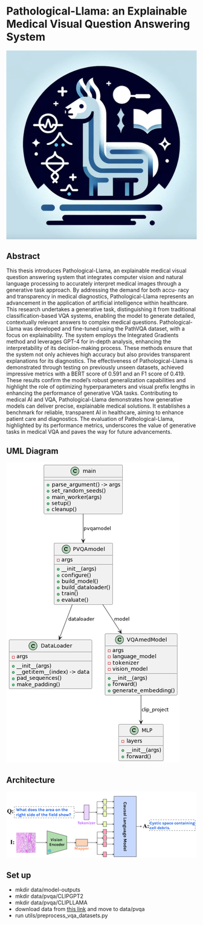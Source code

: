 # Pathological-Llama: an Explainable Medical Visual Question Answering System

![Logo](visualizations/PathoLogo.png)

## Abstract
This thesis introduces Pathological-Llama, an explainable medical visual question answering system that integrates computer vision and natural language processing to accurately interpret medical images through a generative task approach. By addressing the demand for both accu- racy and transparency in medical diagnostics, Pathological-Llama represents an advancement in the application of artificial intelligence within healthcare. This research undertakes a generative task, distinguishing it from traditional classification-based VQA systems, enabling the model to generate detailed, contextually relevant answers to complex medical questions.
Pathological-Llama was developed and fine-tuned using the PathVQA dataset, with a focus on explainability. The system employs the Integrated Gradients method and leverages GPT-4 for in-depth analysis, enhancing the interpretability of its decision-making process. These methods ensure that the system not only achieves high accuracy but also provides transparent explanations for its diagnostics. The effectiveness of Pathological-Llama is demonstrated through testing on previously unseen datasets, achieved impressive metrics with a BERT score of 0.591 and an F1 score of 0.419. These results confirm the model’s robust generalization capabilities and highlight the role of optimizing hyperparameters and visual prefix lengths in enhancing the performance of generative VQA tasks.
Contributing to medical AI and VQA, Pathological-Llama demonstrates how generative models can deliver precise, explainable medical solutions. It establishes a benchmark for reliable, transparent AI in healthcare, aiming to enhance patient care and diagnostics. The evaluation of Pathological-Llama, highlighted by its performance metrics, underscores the value of generative tasks in medical VQA and paves the way for future advancements.

## UML Diagram
![UML Diagram](visualizations/ClassUML.png)

## Architecture
![Architecture](visualizations/arch.png)

## Set up
* mkdir data/model-outputs
* mkdir data/pvqa/CLIPGPT2
* mkdir data/pvqa/CLIPLLAMA
* download data from [this link](https://drive.google.com/drive/folders/1G2C2_FUCyYQKCkSeCRRiTTsLDvOAjFj5) and move to data/pvqa
* run utils/preprocess_vqa_datasets.py



